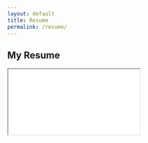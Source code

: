 ```yaml
---
layout: default
title: Resume
permalink: /resume/
---
```


<section class="resume-embed container">
  <h2>My Resume</h2>
  <div class="resume-container">
    <iframe
      src="{{ '/assets/files/Justin Richards Résumé v1.pdf' | relative_url }}#zoom=75"
    ></iframe>
  </div>
</section>
